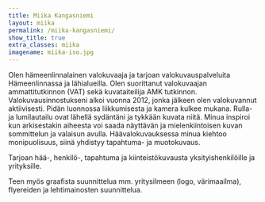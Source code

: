 ```yaml
---
title: Miika Kangasniemi
layout: miika
permalink: /miika-kangasniemi/
show_title: true
extra_classes: miika
imagename: miika-iso.jpg
---
```


Olen hämeenlinnalainen valokuvaaja ja tarjoan valokuvauspalveluita Hämeenlinnassa ja lähialueilla. Olen suorittanut valokuvaajan ammattitutkinnon (VAT) sekä kuvataiteilija AMK tutkinnon. Valokuvausinnostukseni alkoi vuonna 2012, jonka jälkeen olen valokuvannut aktiivisesti. Pidän luonnossa liikkumisesta ja kamera kulkee mukana. Rulla- ja lumilautailu ovat lähellä sydäntäni ja tykkään kuvata niitä. Minua inspiroi kun arkisestakin aiheesta voi saada näyttävän ja mielenkiintoisen kuvan sommittelun ja valaisun avulla. Häävalokuvauksessa minua kiehtoo monipuolisuus, siinä yhdistyy tapahtuma- ja muotokuvaus. 

Tarjoan hää-, henkilö-, tapahtuma ja kiinteistökuvausta yksityishenkilöille
ja yrityksille.

Teen myös graafista suunnittelua mm. yritysilmeen (logo, värimaailma),
flyereiden ja lehtimainosten suunnittelua.
